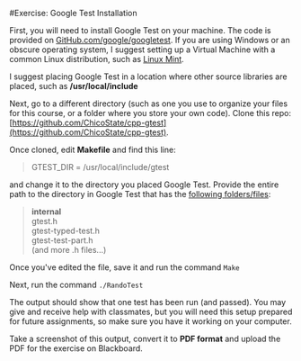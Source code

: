 #Exercise: Google Test Installation

First, you will need to install Google Test on your machine. The code is provided on [GitHub.com/google/googletest](https://github.com/google/googletest). If you are using Windows or an obscure operating system, I suggest setting up a Virtual Machine with a common Linux distribution, such as [Linux Mint](https://www.linuxmint.com/). 

I suggest placing Google Test in a location where other source libraries are placed, such as **/usr/local/include**

Next, go to a different directory (such as one you use to organize your files for this course, or a folder where you store your own code). Clone this repo: [https://github.com/ChicoState/cpp-gtest](https://github.com/ChicoState/cpp-gtest).

Once cloned, edit **Makefile** and find this line:

> GTEST_DIR = /usr/local/include/gtest

and change it to the directory you placed Google Test. Provide the entire path to the directory in Google Test that has the [following folders/files](https://github.com/google/googletest/tree/master/googletest/include/gtest):

> **internal**     
> gtest.h     
> gtest-typed-test.h     
> gtest-test-part.h     
> (and more .h files...)

Once you've edited the file, save it and run the command `Make`

Next, run the command `./RandoTest`

The output should show that one test has been run (and passed). You may give and receive help with classmates, but you will need this setup prepared for future assignments, so make sure you have it working on your computer.

Take a screenshot of this output, convert it to **PDF format** and upload the PDF for the exercise on Blackboard.
